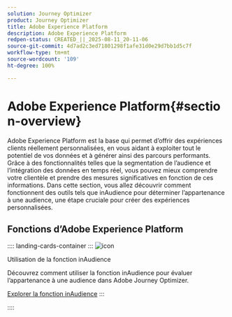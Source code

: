 ```yaml
---
solution: Journey Optimizer
product: Journey Optimizer
title: Adobe Experience Platform
description: Adobe Experience Platform
redpen-status: CREATED_||_2025-08-11_20-11-06
source-git-commit: 4d7ad2c3ed71801298f1afe31d0e29d7bb1d5c7f
workflow-type: tm+mt
source-wordcount: '109'
ht-degree: 100%

---
```



# Adobe Experience Platform{#section-overview}

Adobe Experience Platform est la base qui permet d’offrir des expériences clients réellement personnalisées, en vous aidant à exploiter tout le potentiel de vos données et à générer ainsi des parcours performants. Grâce à des fonctionnalités telles que la segmentation de l’audience et l’intégration des données en temps réel, vous pouvez mieux comprendre votre clientèle et prendre des mesures significatives en fonction de ces informations. Dans cette section, vous allez découvrir comment fonctionnent des outils tels que inAudience pour déterminer l’appartenance à une audience, une étape cruciale pour créer des expériences personnalisées.

## Fonctions d’Adobe Experience Platform

:::: landing-cards-container
:::
![icon](https://cdn.experienceleague.adobe.com/icons/code-branch.svg?lang=fr)

Utilisation de la fonction inAudience

Découvrez comment utiliser la fonction inAudience pour évaluer l’appartenance à une audience dans Adobe Journey Optimizer.

[Explorer la fonction inAudience](../using/building-journeys/functions/functioninaudience.md)
:::

::::
